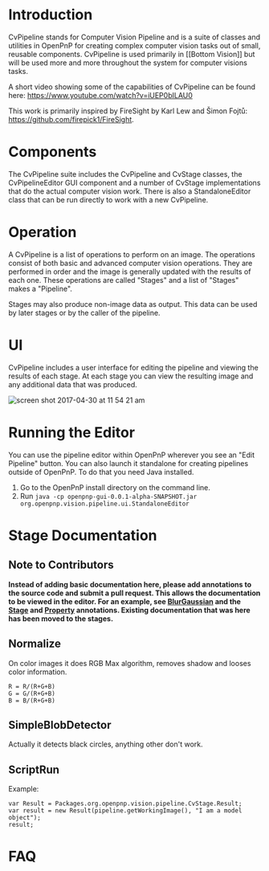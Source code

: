 # Introduction

CvPipeline stands for Computer Vision Pipeline and is a suite of classes and utilities in OpenPnP for creating complex computer vision tasks out of small, reusable components. CvPipeline is used primarily in [[Bottom Vision]] but will be used more and more throughout the system for computer visions tasks.

A short video showing some of the capabilities of CvPipeline can be found here: https://www.youtube.com/watch?v=iUEP0bILAU0

This work is primarily inspired by FireSight by Karl Lew and Šimon Fojtů: https://github.com/firepick1/FireSight.

# Components

The CvPipeline suite includes the CvPipeline and CvStage classes, the CvPipelineEditor GUI component and a number of CvStage implementations that do the actual computer vision work. There is also a StandaloneEditor class that can be run directly to work with a new CvPipeline.

# Operation

A CvPipeline is a list of operations to perform on an image. The operations consist of both basic and advanced computer vision operations. They are performed in order and the image is generally updated with the results of each one. These operations are called "Stages" and a list of "Stages" makes a "Pipeline".

Stages may also produce non-image data as output. This data can be used by later stages or by the caller of the pipeline.

# UI

CvPipeline includes a user interface for editing the pipeline and viewing the results of each stage. At each stage you can view the resulting image and any additional data that was produced.

![screen shot 2017-04-30 at 11 54 21 am](https://cloud.githubusercontent.com/assets/1182323/25566302/d7566d44-2d9b-11e7-97e6-07328db96843.png)

# Running the Editor

You can use the pipeline editor within OpenPnP wherever you see an "Edit Pipeline" button. You can also launch it standalone for creating pipelines outside of OpenPnP. To do that you need Java installed.

1. Go to the OpenPnP install directory on the command line.
2. Run `java -cp openpnp-gui-0.0.1-alpha-SNAPSHOT.jar org.openpnp.vision.pipeline.ui.StandaloneEditor`

# Stage Documentation

## Note to Contributors
**Instead of adding basic documentation here, please add annotations to the source code and submit a pull request. This allows the documentation to be viewed in the editor. For an example, see [BlurGaussian](https://github.com/openpnp/openpnp/blob/develop/src/main/java/org/openpnp/vision/pipeline/stages/BlurGaussian.java) and the [Stage](https://github.com/openpnp/openpnp/blob/develop/src/main/java/org/openpnp/vision/pipeline/Stage.java) and [Property](https://github.com/openpnp/openpnp/blob/develop/src/main/java/org/openpnp/vision/pipeline/Property.java) annotations. Existing documentation that was here has been moved to the stages.**

## Normalize
On color images it does RGB Max algorithm, removes shadow and looses color information.
```
R = R/(R+G+B)
G = G/(R+G+B)
B = B/(R+G+B)
```

## SimpleBlobDetector
Actually it detects black circles, anything other don't work.

## ScriptRun
Example:
```
var Result = Packages.org.openpnp.vision.pipeline.CvStage.Result;
var result = new Result(pipeline.getWorkingImage(), "I am a model object");
result;
```

# FAQ